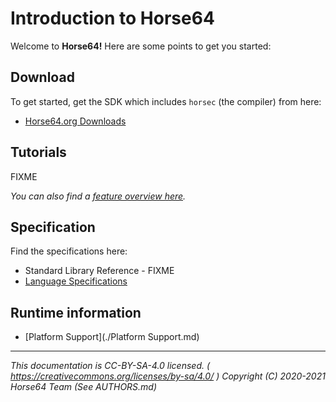 
# Introduction to Horse64

Welcome to **Horse64!** Here are some points to get you started:

## Download

To get started, get the SDK which includes `horsec`
(the compiler) from here:

- [Horse64.org Downloads](https://horse64.org/download)


## Tutorials

FIXME

*You can also find a [feature overview here](./Feature.md).*

## Specification

Find the specifications here:

- Standard Library Reference - FIXME
- [Language Specifications](./Specification/Horse64.md)


## Runtime information

- [Platform Support](./Platform Support.md)

---
*This documentation is CC-BY-SA-4.0 licensed.
( https://creativecommons.org/licenses/by-sa/4.0/ )
Copyright (C) 2020-2021 Horse64 Team (See AUTHORS.md)*
